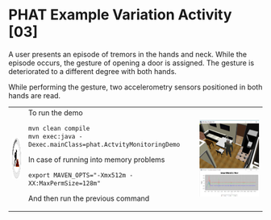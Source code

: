 # PHAT Example Variation Activity [03]
A user presents an episode of tremors in the hands and neck.
While the episode occurs, the gesture of opening a door is assigned. The gesture is deteriorated to a different degree with both hands.

While performing the gesture, two accelerometry sensors positioned in both hands are read.
<table>
<tr>
    <td>
        <img height="80" width="80" src="https://github.com/mfcardenas/phat_example_monitoring_03/blob/master/img/in_progress.png" title="The example is under construction"/>
    </td>
    <td>  
To run the demo

```
mvn clean compile
mvn exec:java -Dexec.mainClass=phat.ActvityMonitoringDemo
```
In case of running into memory problems
```
export MAVEN_OPTS="-Xmx512m -XX:MaxPermSize=128m"
```
And then run the previous command
    </td>
    <td>
        <img src="https://github.com/mfcardenas/phat_example_monitoring_03/blob/master/img/img_older_people_home.png" />
    </td>
</tr>
</table>
